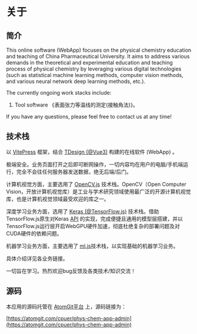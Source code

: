 # 关于

## 简介

This online software (WebApp) focuses on the physical chemistry education and teaching of China Pharmaceutical University. It aims to address various demands in the theoretical and experimental education and teaching process of physical chemistry by leveraging various digital technologies (such as statistical machine learning methods, computer vision methods, and various neural network deep learning methods, etc.).

The currently ongoing work stacks include:

1. Tool software 《表面张力等温线的测定(接触角法)》。

If you have any questions, please feel free to contact us at any time!

## 技术栈

以 [VitePress](https://vitepress.dev/zh/) 框架，结合 [TDesign (@Vue3)](https://tdesign.tencent.com) 构建的在线软件 (WebApp) 。

极端安全。业务页面打开之后即可断网操作，一切内容均在用户的电脑/手机端运行，完全不会往任何服务器发送数据，绝无后端/后门。

计算机视觉方面，主要选用了 [OpenCV.js](https://www.npmjs.com/package/@techstark/opencv-js) 技术栈。OpenCV（Open Computer Vision，开放计算机视觉库）是工业与学术研究领域使用最广泛的开源计算机视觉库，也是计算机视觉领域最受欢迎的库之一。

深度学习业务方面，选用了 [Keras (@TensorFlow.js)](https://tensorflow.google.cn/js?hl=zh-cn) 技术栈。借助TensorFlow.js原生对Keras [API](https://js.tensorflow.org/api/latest/?hl=zh-cn) 的实现，完成便捷且通用的模型层搭建，并以TensorFlow.js运行层开启WebGPU硬件加速，彻底杜绝复杂的部署问题及对CUDA硬件的依赖问题。

机器学习业务方面，主要选用了 [ml.js](https://github.com/mljs/ml)技术栈，以实现基础的机器学习业务。

具体介绍详见各业务链接。

一切旨在学习。热烈欢迎bug反馈及各类技术/知识交流！

## 源码

本应用的源码托管在 [AtomGit平台](https://atomgit.com) 上，源码链接为：

[https://atomgit.com/cpuer/phys-chem-app-admin](https://atomgit.com/cpuer/phys-chem-app-admin)

